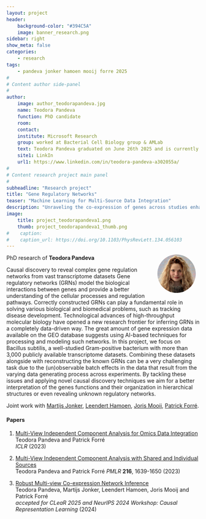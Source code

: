 ```yaml
---
layout: project
header: 
    background-color: "#394C5A"
    image: banner_research.png
sidebar: right
show_meta: false	
categories:
    - research
tags:
    - pandeva jonker hamoen mooij forre 2025
#
# Content author side-panel
#
author:
    image: author_teodorapandeva.jpg
    name: Teodora Pandeva
    function: PhD candidate
    room: 
    contact:  
    institute: Microsoft Research
    group: worked at Bacterial Cell Biology group & AMLab
    text: Teodora Pandeva graduated on June 26th 2025 and is currently working as an AI researcher at Microsoft Research in Cambridge, UK.
    site1: LinkIn
    url1: https://www.linkedin.com/in/teodora-pandeva-a302055a/
#
# Content research project main panel
#
subheadline: "Research project"
title: "Gene Regulatory Networks"
teaser: "Machine Learning for Multi-Source Data Integration"
description: "Unraveling the co-expression of genes across studies enhances the understanding of cellular processes. Inferring gene co-expression networks from transcriptome data presents many challenges, including spurious gene correlations, sample correlations, and batch effects. To address these complexities, we introduce a robust method for high-dimensional graph inference from multiple independent studies."
image:
    title: project_teodorapandeva1.png
    thumb: project_teodorapandeva1_thumb.png
#    caption: 
#    caption_url: https://doi.org/10.1103/PhysRevLett.134.056103
---
```


<img src="../../members/TeodoraPandeva.jpg" alt="Teodora Pandeva" width="100"
     style="float: right; margin-right: 10px; border-radius:50%;" />

PhD research of **Teodora Pandeva**

Causal discovery to reveal complex gene regulation networks from vast
transcriptome datasets Gene regulatory networks (GRNs) model the
biological interactions between genes and provide a better
understanding of the cellular processes and regulation
pathways. Correctly constructed GRNs can play a fundamental role in
solving various biological and biomedical problems, such as tracking
disease development. Technological advances of high-throughput
molecular biology have opened a new research frontier for inferring
GRNs in a completely data-driven way. The great amount of gene
expression data available on the GEO database suggests using AI-based
techniques for processing and modeling such networks. In this project,
we focus on Bacillus subtilis, a well-studied Gram-positive bacterium
with more than 3,000 publicly available transcriptome
datasets. Combining these datasets alongside with reconstructing the
known GRNs can be a very challenging task due to the (un)observable
batch effects in the data that result from the varying data generating
process across experiments. By tackling these issues and applying
novel causal discovery techniques we aim for a better interpretation
of the genes functions and their organization in hierarchical
structures or even revealing unknown regulatory networks. 

Joint work with [Martijs Jonker][1], [Leendert Hamoen][2], [Joris Mooij][3], [Patrick Forré][4].

#### Papers

1. [Multi-View Independent Component Analysis for Omics Data Integration][5]   
Teodora Pandeva and Patrick Forré   
*ICLR* (2023)

1. [Multi-View Independent Component Analysis with Shared and Individual Sources][6]   
Teodora Pandeva and Patrick Forré
*PMLR* **216**, 1639-1650 (2023)

1. [Robust Multi-view Co-expression Network Inference][7]   
Teodora Pandeva, Martijs Jonker, Leendert Hamoen, Joris Mooij and Patrick Forré   
*accepted for CLeaR 2025 and NeurIPS 2024 Workshop: Causal Representation Learning* (2024)

[1]: https://www.uva.nl/profiel/j/o/m.j.jonker/m.j.jonker.html
[2]: https://www.uva.nl/en/profile/h/a/l.w.hamoen/l.w.hamoen.html
[3]: https://staff.fnwi.uva.nl/j.m.mooij/
[4]: https://www.uva.nl/en/profile/f/o/p.d.forre/p.d.forre.html
[5]: https://openreview.net/forum?id=r5KL-AfXt75
[6]: https://arxiv.org/abs/2210.02083
[7]: https://arxiv.org/abs/2409.19991
